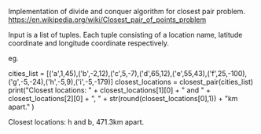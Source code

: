 Implementation of divide and conquer algorithm for closest pair problem. <https://en.wikipedia.org/wiki/Closest_pair_of_points_problem>

Input is a list of tuples. Each tuple consisting of a location name, latitude coordinate and longitude coordinate respectively. 

eg.

cities_list = [('a',1,45),('b',-2,12),('c',5,-7),('d',65,12),('e',55,43),('f',25,-100),('g',-5,-24),('h',-5,9),('i',-5,-179)]
closest_locations = closest_pair(cities_list)
print("Closest locations: " + closest_locations[1][0] + " and " + closest_locations[2][0] + ", " + str(round(closest_locations[0],1)) + "km apart." )   

Closest locations: h and b, 471.3km apart.
